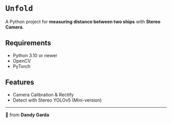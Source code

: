 # ``Unfold``
A Python project for **measuring distance between two ships** with **Stereo Camera**.

## Requirements
- Python 3.10 or newer
- OpenCV
- PyTorch

## Features
- Camera Calibration & Rectify
- Detect with Stereo YOLOv5 (Mini-version)
---

🌸 from **Dandy Garda**
